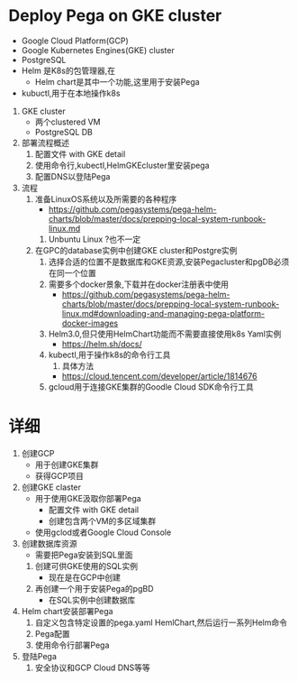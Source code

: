 
# Deploy Pega on GKE cluster
- Google Cloud Platform(GCP)
- Google Kubernetes Engines(GKE) cluster
- PostgreSQL
- Helm 是K8s的包管理器,在
    - Helm chart是其中一个功能,这里用于安装Pega
- kubuctl,用于在本地操作k8s
1. GKE cluster
    - 两个clustered VM
    - PostgreSQL DB
3. 部署流程概述
     1. 配置文件 with GKE detail
     2. 使用命令行,kubectl,HelmGKEcluster里安装pega
     3. 配置DNS以登陆Pega
2. 流程
    1. 准备LinuxOS系统以及所需要的各种程序
        - https://github.com/pegasystems/pega-helm-charts/blob/master/docs/prepping-local-system-runbook-linux.md
        1. Unbuntu Linux ?也不一定
    2. 在GPC的database实例中创建GKE cluster和Postgre实例
        1. 选择合适的位置不是数据库和GKE资源,安装Pegacluster和pgDB必须在同一个位置
        2. 需要多个docker景象,下载并在docker注册表中使用
            - https://github.com/pegasystems/pega-helm-charts/blob/master/docs/prepping-local-system-runbook-linux.md#downloading-and-managing-pega-platform-docker-images
        3. Helm3.0,但只使用HelmChart功能而不需要直接使用k8s Yaml实例
            - https://helm.sh/docs/
        4. kubectl,用于操作k8s的命令行工具
            1. 具体方法
            - https://cloud.tencent.com/developer/article/1814676
        5. gcloud用于连接GKE集群的Goodle Cloud SDK命令行工具
# 详细
1. 创建GCP
    - 用于创建GKE集群
    - 获得GCP项目
2. 创建GKE claster
    - 用于使用GKE汲取你部署Pega
        - 配置文件 with GKE detail
        - 创建包含两个VM的多区域集群
    - 使用gclod或者Google Cloud Console
3. 创建数据库资源
    - 需要把Pega安装到SQL里面
    1. 创建可供GKE使用的SQL实例
        - 现在是在GCP中创建
    2. 再创建一个用于安装Pega的pgBD
        - 在SQL实例中创建数据库
4. Helm chart安装部署Pega
    1. 自定义包含特定设置的pega.yaml HemlChart,然后运行一系列Helm命令
    2. Pega配置
    3. 使用命令行部署Pega
5. 登陆Pega
    1. 安全协议和GCP Cloud DNS等等



